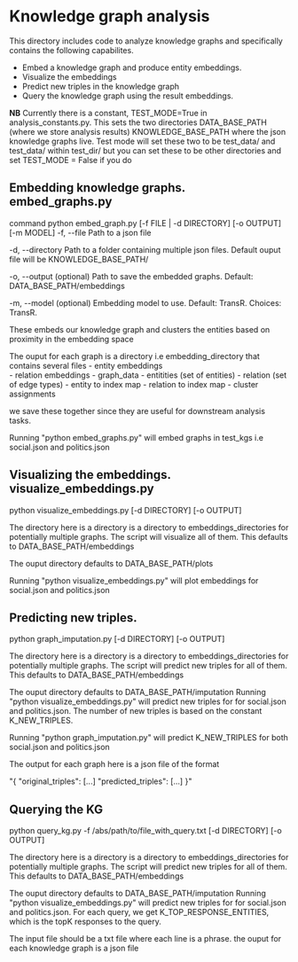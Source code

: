 # Knowledge graph analysis

This directory includes code to analyze knowledge graphs and specifically contains the following capabilites. 
- Embed a knowledge graph and produce entity embeddings. 
- Visualize the embeddings 
- Predict new triples in the knowledge graph 
- Query the knowledge graph using the result embeddings. 


**NB** Currently there is a constant, TEST_MODE=True in analysis_constants.py. This sets the two 
directories DATA_BASE_PATH (where we store analysis results) KNOWLEDGE_BASE_PATH where the json knowledge graphs live. Test mode will set
these two to be test_data/ and test_data/ within test_dir/ but you can set these to be other directories and set TEST_MODE = False if you do 

## Embedding knowledge graphs. embed_graphs.py 

command python embed_graph.py [-f FILE | -d DIRECTORY] [-o OUTPUT] [-m MODEL]
-f, --file
Path to a json file 

-d, --directory
Path to a folder containing multiple json files. Default ouput file will be KNOWLEDGE_BASE_PATH/

-o, --output (optional)
Path to save the embedded graphs. Default: DATA_BASE_PATH/embeddings 

-m, --model (optional)
Embedding model to use. Default: TransR. Choices: TransR.

These embeds our knowledge graph and clusters the entities based on proximity in the embedding space

The ouput for each graph is a directory i.e embedding_directory that contains several files 
    - entity embeddings     
    - relation embeddings 
    - graph_data 
        - entitities  (set of entities) 
        - relation  (set of edge types)
        - entity to index map 
        - relation to index map 
        - cluster assignments 
        
we save these together since they are useful for downstream analysis tasks. 

Running "python embed_graphs.py" will embed graphs in test_kgs i.e social.json and politics.json

## Visualizing the embeddings. visualize_embeddings.py

python visualize_embeddings.py [-d DIRECTORY] [-o OUTPUT]

The  directory here is a directory is a directory to embeddings_directories for potentially multiple 
graphs. The script will visualize all of them. 
This defaults to DATA_BASE_PATH/embeddings

The ouput directory defaults to DATA_BASE_PATH/plots

Running "python visualize_embeddings.py" will plot embeddings for social.json and politics.json 


## Predicting new triples. 

python graph_imputation.py [-d DIRECTORY] [-o OUTPUT]

The  directory here is a directory is a directory to embeddings_directories for potentially multiple 
graphs. The script will predict new triples for all of them. 
This defaults to DATA_BASE_PATH/embeddings

The ouput directory defaults to DATA_BASE_PATH/imputation
Running "python visualize_embeddings.py" will predict new triples for for social.json and politics.json. The number of new triples is based on the constant K_NEW_TRIPLES. 

Running "python graph_imputation.py" will predict K_NEW_TRIPLES for both social.json and politics.json 

The output for each graph here is a json file of the format 

"{
    "original_triples": [...]
    "predicted_triples": [...]
}"

## Querying the KG 

python query_kg.py -f /abs/path/to/file_with_query.txt [-d DIRECTORY] [-o OUTPUT]

The  directory here is a directory is a directory to embeddings_directories for potentially multiple 
graphs. The script will predict new triples for all of them. 
This defaults to DATA_BASE_PATH/embeddings

The ouput directory defaults to DATA_BASE_PATH/imputation
Running "python visualize_embeddings.py" will predict new triples for for social.json and politics.json. For each query, we get K_TOP_RESPONSE_ENTITIES, which is the topK responses to the query. 

The input file should be a txt file where each line is a phrase. the ouput for each knowledge graph is a json file 

















